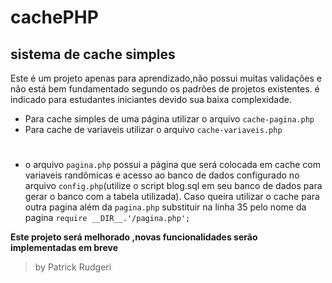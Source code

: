 cachePHP
=======================
sistema de cache simples
------------------------
Este é um projeto apenas para aprendizado,não possui muitas validações e não está bem fundamentado segundo os padrões de projetos existentes.
é indicado para estudantes iniciantes devido sua baixa complexidade.

* Para cache simples de uma página utilizar o arquivo `cache-pagina.php`
* Para cache de variaveis utilizar o arquivo `cache-variaveis.php` 
#
* o arquivo `pagina.php` possui a página que será colocada em cache com variaveis randômicas e acesso ao banco de dados configurado no arquivo `config.php`(utilize o script blog.sql em seu banco de dados para gerar o banco com a tabela utilizada).
Caso queira utilizar o cache para outra pagina além da `pagina.php` substituir na linha 35 pelo nome da pagina `require __DIR__.'/pagina.php';` 

**Este projeto será melhorado ,novas funcionalidades serão implementadas em breve**

>by Patrick Rudgeri
